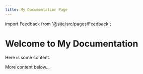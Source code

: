 ```yaml
---
title: My Documentation Page
---
```


import Feedback from '@site/src/pages/Feedback';

# Welcome to My Documentation

Here is some content.

<Feedback />

More content below...
